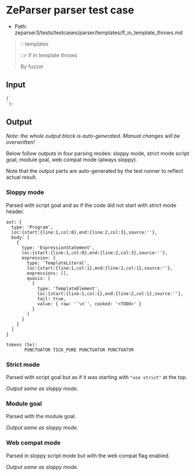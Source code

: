 # ZeParser parser test case

- Path: zeparser3/tests/testcases/parser/templates/lf_in_template_throws.md

> :: templates
>
> ::> lf in template throws
>
>  By fuzzer


## Input

`````js
(`
`);
`````

## Output

_Note: the whole output block is auto-generated. Manual changes will be overwritten!_

Below follow outputs in four parsing modes: sloppy mode, strict mode script goal, module goal, web compat mode (always sloppy).

Note that the output parts are auto-generated by the test runner to reflect actual result.

### Sloppy mode

Parsed with script goal and as if the code did not start with strict mode header.

`````
ast: {
  type: 'Program',
  loc:{start:{line:1,col:0},end:{line:2,col:3},source:''},
  body: [
    {
      type: 'ExpressionStatement',
      loc:{start:{line:1,col:0},end:{line:2,col:3},source:''},
      expression: {
        type: 'TemplateLiteral',
        loc:{start:{line:1,col:1},end:{line:2,col:1},source:''},
        expressions: [],
        quasis: [
          {
            type: 'TemplateElement',
            loc:{start:{line:1,col:1},end:{line:2,col:1},source:''},
            tail: true,
            value: { raw: '`\n`', cooked: '<TODO>' }
          }
        ]
      }
    }
  ]
}

tokens (5x):
       PUNCTUATOR TICK_PURE PUNCTUATOR PUNCTUATOR
`````

### Strict mode

Parsed with script goal but as if it was starting with `"use strict"` at the top.

_Output same as sloppy mode._

### Module goal

Parsed with the module goal.

_Output same as sloppy mode._

### Web compat mode

Parsed in sloppy script mode but with the web compat flag enabled.

_Output same as sloppy mode._
